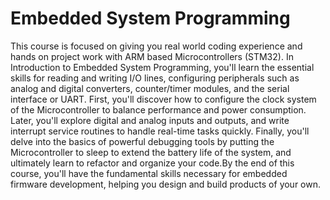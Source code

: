 # Embedded System Programming

This course is focused on giving you real world coding experience and hands on project work with ARM based Microcontrollers (STM32).
In Introduction to Embedded System Programming, you'll learn the essential skills for reading and writing I/O lines, 
configuring peripherals such as analog and digital converters, counter/timer modules, and the serial interface or UART. First,
you'll discover how to configure the clock system of the Microcontroller to balance performance and power consumption.
Later, you'll explore digital and analog inputs and outputs, and write interrupt service routines to handle real-time tasks quickly.
Finally, you'll delve into the basics of powerful debugging tools by putting the Microcontroller to sleep to extend the battery life of the system, 
and ultimately learn to refactor and organize your code.By the end of this course, you'll have the fundamental skills necessary for embedded firmware 
development, helping you design and build products of your own.

